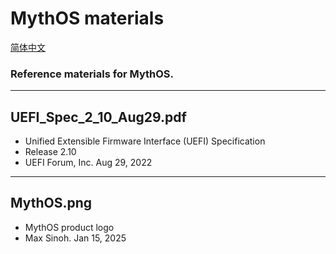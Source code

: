 # MythOS materials
[简体中文](README_ZN.md)
### Reference materials for MythOS.
---
## UEFI_Spec_2_10_Aug29.pdf
- Unified Extensible Firmware Interface (UEFI) Specification
- Release 2.10
- UEFI Forum, Inc. Aug 29, 2022
---
## MythOS.png
- MythOS product logo
- Max Sinoh. Jan 15, 2025